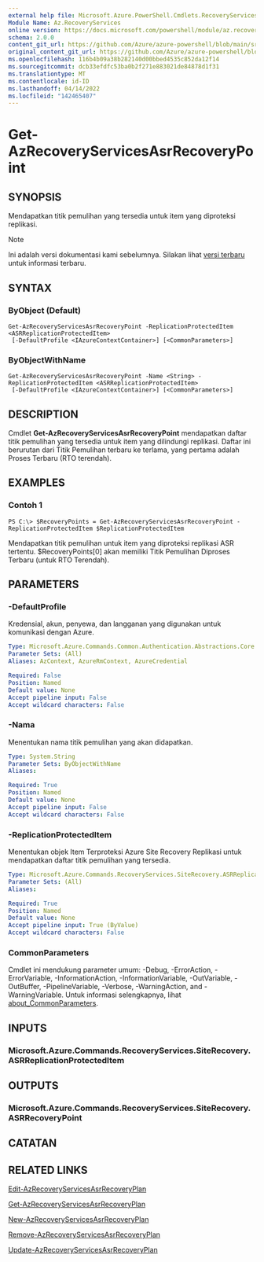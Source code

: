 ```yaml
---
external help file: Microsoft.Azure.PowerShell.Cmdlets.RecoveryServices.SiteRecovery.dll-Help.xml
Module Name: Az.RecoveryServices
online version: https://docs.microsoft.com/powershell/module/az.recoveryservices/get-azrecoveryservicesasrrecoverypoint
schema: 2.0.0
content_git_url: https://github.com/Azure/azure-powershell/blob/main/src/RecoveryServices/RecoveryServices/help/Get-AzRecoveryServicesAsrRecoveryPoint.md
original_content_git_url: https://github.com/Azure/azure-powershell/blob/main/src/RecoveryServices/RecoveryServices/help/Get-AzRecoveryServicesAsrRecoveryPoint.md
ms.openlocfilehash: 116b4b09a38b282140d00bbed4535c852da12f14
ms.sourcegitcommit: dcb33efdfc53ba0b2f271e883021de84878d1f31
ms.translationtype: MT
ms.contentlocale: id-ID
ms.lasthandoff: 04/14/2022
ms.locfileid: "142465407"
---
```

# Get-AzRecoveryServicesAsrRecoveryPoint

## SYNOPSIS
Mendapatkan titik pemulihan yang tersedia untuk item yang diproteksi replikasi.

> [!NOTE]
>Ini adalah versi dokumentasi kami sebelumnya. Silakan lihat [versi terbaru](/powershell/module/az.recoveryservices/get-azrecoveryservicesasrrecoverypoint) untuk informasi terbaru.

## SYNTAX

### ByObject (Default)
```
Get-AzRecoveryServicesAsrRecoveryPoint -ReplicationProtectedItem <ASRReplicationProtectedItem>
 [-DefaultProfile <IAzureContextContainer>] [<CommonParameters>]
```

### ByObjectWithName
```
Get-AzRecoveryServicesAsrRecoveryPoint -Name <String> -ReplicationProtectedItem <ASRReplicationProtectedItem>
 [-DefaultProfile <IAzureContextContainer>] [<CommonParameters>]
```

## DESCRIPTION
Cmdlet **Get-AzRecoveryServicesAsrRecoveryPoint** mendapatkan daftar titik pemulihan yang tersedia untuk item yang dilindungi replikasi. Daftar ini berurutan dari Titik Pemulihan terbaru ke terlama, yang pertama adalah Proses Terbaru (RTO terendah).

## EXAMPLES

### Contoh 1
```
PS C:\> $RecoveryPoints = Get-AzRecoveryServicesAsrRecoveryPoint -ReplicationProtectedItem $ReplicationProtectedItem
```

Mendapatkan titik pemulihan untuk item yang diproteksi replikasi ASR tertentu. $RecoveryPoints[0] akan memiliki Titik Pemulihan Diproses Terbaru (untuk RTO Terendah).

## PARAMETERS

### -DefaultProfile
Kredensial, akun, penyewa, dan langganan yang digunakan untuk komunikasi dengan Azure.


```yaml
Type: Microsoft.Azure.Commands.Common.Authentication.Abstractions.Core.IAzureContextContainer
Parameter Sets: (All)
Aliases: AzContext, AzureRmContext, AzureCredential

Required: False
Position: Named
Default value: None
Accept pipeline input: False
Accept wildcard characters: False
```

### -Nama
Menentukan nama titik pemulihan yang akan didapatkan.

```yaml
Type: System.String
Parameter Sets: ByObjectWithName
Aliases:

Required: True
Position: Named
Default value: None
Accept pipeline input: False
Accept wildcard characters: False
```

### -ReplicationProtectedItem
Menentukan objek Item Terproteksi Azure Site Recovery Replikasi untuk mendapatkan daftar titik pemulihan yang tersedia.

```yaml
Type: Microsoft.Azure.Commands.RecoveryServices.SiteRecovery.ASRReplicationProtectedItem
Parameter Sets: (All)
Aliases:

Required: True
Position: Named
Default value: None
Accept pipeline input: True (ByValue)
Accept wildcard characters: False
```

### CommonParameters
Cmdlet ini mendukung parameter umum: -Debug, -ErrorAction, -ErrorVariable, -InformationAction, -InformationVariable, -OutVariable, -OutBuffer, -PipelineVariable, -Verbose, -WarningAction, and -WarningVariable. Untuk informasi selengkapnya, lihat [about_CommonParameters](http://go.microsoft.com/fwlink/?LinkID=113216).

## INPUTS

### Microsoft.Azure.Commands.RecoveryServices.SiteRecovery.ASRReplicationProtectedItem

## OUTPUTS

### Microsoft.Azure.Commands.RecoveryServices.SiteRecovery.ASRRecoveryPoint

## CATATAN

## RELATED LINKS

[Edit-AzRecoveryServicesAsrRecoveryPlan](./Edit-AzRecoveryServicesAsrRecoveryPlan.md)

[Get-AzRecoveryServicesAsrRecoveryPlan](./Get-AzRecoveryServicesAsrRecoveryPlan.md)

[New-AzRecoveryServicesAsrRecoveryPlan](./New-AzRecoveryServicesAsrRecoveryPlan.md)

[Remove-AzRecoveryServicesAsrRecoveryPlan](./Remove-AzRecoveryServicesAsrRecoveryPlan.md)

[Update-AzRecoveryServicesAsrRecoveryPlan](./Update-AzRecoveryServicesAsrRecoveryPlan.md)
